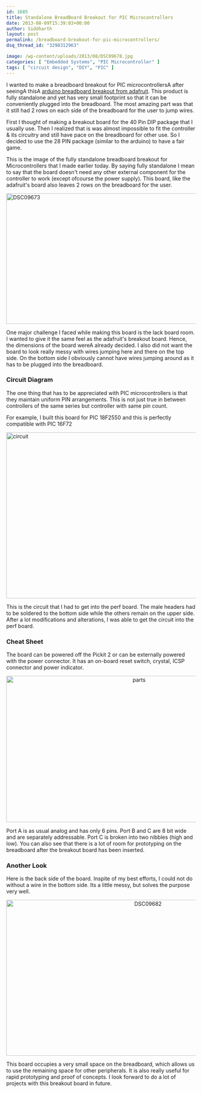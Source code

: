```yaml
---
id: 1685
title: Standalone BreadBoard Breakout for PIC Microcontrollers
date: 2013-08-09T15:39:03+00:00
author: Siddharth
layout: post
permalink: /breadboard-breakout-for-pic-microcontrollers/
dsq_thread_id: "3298312963"

image: /wp-content/uploads/2013/08/DSC09678.jpg
categories: [ "Embedded Systems", "PIC Microcontroller" ]
tags: [ "circuit design", "DIY", "PIC" ]
---
```


I wanted to make a breadboard breakout for PIC microcontrollersA after seeingA thisA <a title="visit adafruit.com" href="http://www.adafruit.com/products/91" target="_blank">arduino breadboard breakout from adafruit</a>. This product is fully standalone and yet has very small footprint so that it can be conveniently plugged into the breadboard. The most amazing part was that it still had 2 rows on each side of the breadboard for the user to jump wires.

First I thought of making a breakout board for the 40 Pin DIP package that I usually use. Then I realized that is was almost impossible to fit the controller & its circuitry and still have pace on the breadboard for other use. So I decided to use the 28 PIN package (similar to the arduino) to have a fair game.

This is the image of the fully standalone breadboard breakout for Microcontrollers that I made earlier today. By saying fully standalone I mean to say that the board doesn't need any other external component for the controller to work (except ofcourse the power supply). This board, like the adafruit's board also leaves 2 rows on the breadboard for the user.

[<img class="aligncenter size-large wp-image-1688" alt="DSC09673" src="/images/posts/2013/08/DSC09673-1024x576.jpg" width="618" height="347" srcset="/images/posts/2013/08/DSC09673-1024x576.jpg 1024w, /images/posts/2013/08/DSC09673-300x169.jpg 300w" sizes="(max-width: 618px) 100vw, 618px" />](/images/posts/2013/08/DSC09673.jpg)

One major challenge I faced while making this board is the lack board room. I wanted to give it the same feel as the adafruit's breakout board. Hence, the dimensions of the board wereA already decided. I also did not want the board to look really messy with wires jumping here and there on the top side. On the bottom side I obviously cannot have wires jumping around as it has to be plugged into the breadboard.

### Circuit Diagram

The one thing that has to be appreciated with PIC microcontrollers is that they maintain uniform PIN arrangements. This is not just true in between controllers of the same series but controller with same pin count.

For example, I built this board for PIC 18F2550 and this is perfectly compatible with PIC 16F72

[<img class="aligncenter size-full wp-image-1692" alt="circuit" src="/images/posts/2013/08/circuit.png" width="724" height="441" srcset="/images/posts/2013/08/circuit.png 724w, /images/posts/2013/08/circuit-300x183.png 300w" sizes="(max-width: 724px) 100vw, 724px" />](/images/posts/2013/08/circuit.png)

This is the circuit that I had to get into the perf board. The male headers had to be soldered to the bottom side while the others remain on the upper side. After a lot modifications and alterations, I was able to get the circuit into the perf board.

### Cheat Sheet

The board can be powered off the Pickit 2 or can be externally powered with the power connector. It has an on-board reset switch, crystal, ICSP connector and power indicator.

<p style="text-align: center;">
  <a href="/images/posts/2013/08/parts.jpg"><img class="aligncenter  wp-image-1690" alt="parts" src="/images/posts/2013/08/parts.jpg" width="691" height="389" srcset="/images/posts/2013/08/parts.jpg 960w, /images/posts/2013/08/parts-300x169.jpg 300w" sizes="(max-width: 691px) 100vw, 691px" /></a>
</p>

<p style="text-align: left;">
  Port A is as usual analog and has only 6 pins. Port B and C are 8 bit wide and are separately addressable. Port C is broken into two nibbles (high and low). You can also see that there is a lot of room for prototyping on the breadboard after the breakout board has been inserted.
</p>

<h3 style="text-align: left;">
  Another Look
</h3>

Here is the back side of the board. Inspite of my best efforts, I could not do without a wire in the bottom side. Its a little messy, but solves the purpose very well.

<p style="text-align: center;">
  <a href="/images/posts/2013/08/DSC09682.jpg"><img class="aligncenter  wp-image-1687" alt="DSC09682" src="/images/posts/2013/08/DSC09682.jpg" width="738" height="414" srcset="/images/posts/2013/08/DSC09682.jpg 1920w, /images/posts/2013/08/DSC09682-300x169.jpg 300w, /images/posts/2013/08/DSC09682-1024x576.jpg 1024w" sizes="(max-width: 738px) 100vw, 738px" /></a>
</p>

<p style="text-align: left;">
  This board occupies a very small space on the breadboard, which allows us to use the remaining space for other peripherals. It is also really useful for rapid prototyping and proof of concepts. I look forward to do a lot of projects with this breakout board in future.
</p>
